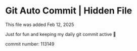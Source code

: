 # Git Auto Commit | Hidden File

This file was added Feb 12, 2025

Just for fun and keeping my daily git commit active 🤪

commit number: 113149
